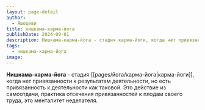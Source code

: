 ```yaml
---
layout: page-detail
author:
  - Яшодеви
title: нишкама-карма-йога
publishDate: 2024-09-01
description: Нишкама-карма-йога - стадия карма-йоги, когда нет привязанности к результатам деятельности, но есть привязанность к деятельности как таковой. Это действие из самоотдачи, практика отсечения привязанностей к плодам своего труда, это менталитет неделателя.
tags:
  - нишкама-карма-йога
image:
---
```

**Нишкама-карма-йога** - стадия [[pages/йога/карма-йога|карма-йоги]], когда нет привязанности к результатам деятельности, но есть привязанность к деятельности как таковой. Это действие из самоотдачи, практика отсечения привязанностей к плодам своего труда, это менталитет неделателя.

